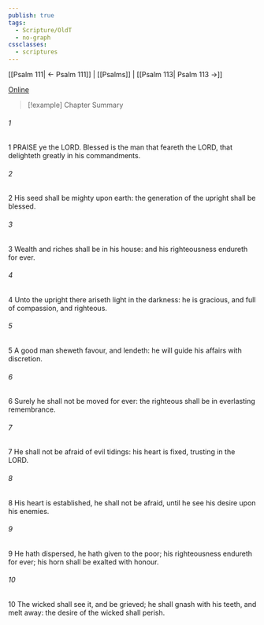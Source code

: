```yaml
---
publish: true
tags:
  - Scripture/OldT
  - no-graph
cssclasses:
  - scriptures
---
```

[[Psalm 111| ← Psalm 111]] | [[Psalms]] | [[Psalm 113| Psalm 113 →]]

[Online](https://churchofjesuschrist.org/study/scriptures/ot/ps/112?lang=eng)

>[!example] Chapter Summary
>
###### 1
1 PRAISE ye the LORD.  Blessed is the man that feareth the LORD, that delighteth greatly in his commandments.
###### 2
2 His seed shall be mighty upon earth: the generation of the upright shall be blessed.
###### 3
3 Wealth and riches shall be in his house: and his righteousness endureth for ever.
###### 4
4 Unto the upright there ariseth light in the darkness: he is gracious, and full of compassion, and righteous.
###### 5
5 A good man sheweth favour, and lendeth: he will guide his affairs with discretion.
###### 6
6 Surely he shall not be moved for ever: the righteous shall be in everlasting remembrance.
###### 7
7 He shall not be afraid of evil tidings: his heart is fixed, trusting in the LORD.
###### 8
8 His heart is established, he shall not be afraid, until he see his desire upon his enemies.
###### 9
9 He hath dispersed, he hath given to the poor; his righteousness endureth for ever; his horn shall be exalted with honour.
###### 10
10 The wicked shall see it, and be grieved; he shall gnash with his teeth, and melt away: the desire of the wicked shall perish.



